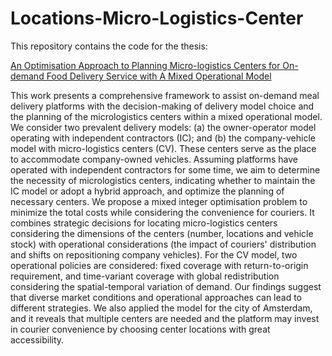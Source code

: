# Locations-Micro-Logistics-Center

This repository contains the code for the thesis:

[An Optimisation Approach to Planning Micro-logistics Centers for On-demand Food Delivery Service with A Mixed Operational Model](http://resolver.tudelft.nl/uuid:d8ecbe1a-4370-48ca-94fa-ccc77831312e)

This work presents a comprehensive framework to assist on-demand meal delivery platforms with the decision-making of delivery model choice and the planning of the micrologistics centers within a mixed operational model. We consider two prevalent delivery models: (a) the owner-operator model operating with independent contractors (IC); and (b) the company-vehicle model with micro-logistics centers (CV). These centers serve as the place to accommodate company-owned vehicles. Assuming platforms have operated with independent contractors for some time, we aim to determine the necessity of micrologistics centers, indicating whether to maintain the IC model or adopt a hybrid approach, and optimize the planning of necessary centers. We propose a mixed integer optimisation problem to minimize the total costs while considering the convenience for couriers. It combines strategic decisions for locating micro-logistics centers considering the dimensions of the centers (number, locations and vehicle stock) with operational considerations (the impact of couriers' distribution and shifts on repositioning company vehicles). For the CV model, two operational policies are considered: fixed coverage with return-to-origin requirement, and time-variant coverage with global redistribution considering the spatial-temporal variation of demand. Our findings suggest that diverse market conditions and operational approaches can lead to different strategies. We also applied the model for the city of Amsterdam, and it reveals that multiple centers are needed and the platform may invest in courier convenience by choosing center locations with great accessibility.


